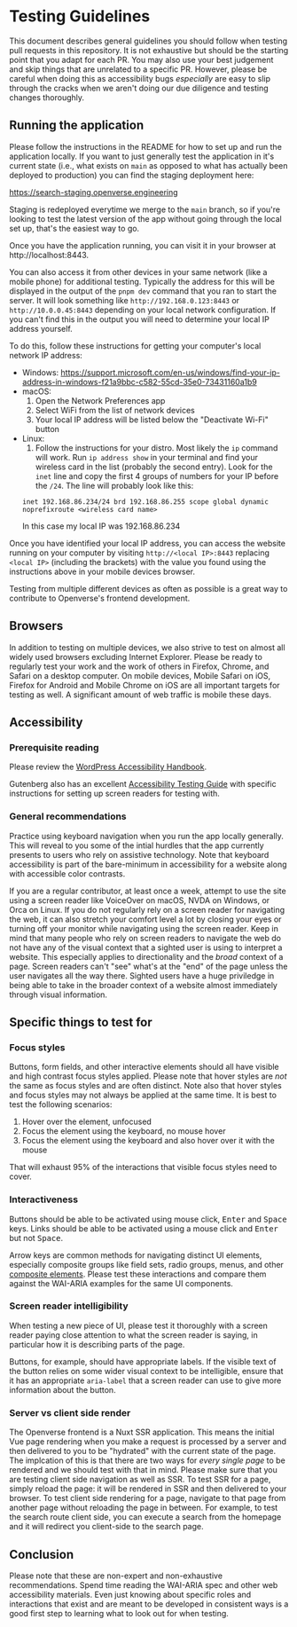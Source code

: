 # Testing Guidelines

This document describes general guidelines you should follow when testing pull requests in this repository. It is not exhaustive but should be the starting point that you adapt for each PR. You may also use your best judgement and skip things that are unrelated to a specific PR. However, please be careful when doing this as accessibility bugs _especially_ are easy to slip through the cracks when we aren't doing our due diligence and testing changes thoroughly.

## Running the application

Please follow the instructions in the README for how to set up and run the application locally. If you want to just generally test the application in it's current state (i.e., what exists on `main` as opposed to what has actually been deployed to production) you can find the staging deployment here:

https://search-staging.openverse.engineering

Staging is redeployed everytime we merge to the `main` branch, so if you're looking to test the latest version of the app without going through the local set up, that's the easiest way to go.

Once you have the application running, you can visit it in your browser at http://localhost:8443.

You can also access it from other devices in your same network (like a mobile phone) for additional testing. Typically the address for this will be displayed in the output of the `pnpm dev` command that you ran to start the server. It will look something like `http://192.168.0.123:8443` or `http://10.0.0.45:8443` depending on your local network configuration. If you can't find this in the output you will need to determine your local IP address yourself.

To do this, follow these instructions for getting your computer's local network IP address:

* Windows: https://support.microsoft.com/en-us/windows/find-your-ip-address-in-windows-f21a9bbc-c582-55cd-35e0-73431160a1b9
* macOS:
    1. Open the Network Preferences app
    2. Select WiFi from the list of network devices
    3. Your local IP address will be listed below the "Deactivate Wi-Fi" button
* Linux:
    1. Follow the instructions for your distro. Most likely the `ip` command will work. Run `ip address show` in your terminal and find your wireless card in the list (probably the second entry). Look for the `inet` line and copy the first 4 groups of numbers for your IP before the `/24`. The line will probably look like this:
    ```
    inet 192.168.86.234/24 brd 192.168.86.255 scope global dynamic noprefixroute <wireless card name>
    ```
    In this case my local IP was 192.168.86.234

Once you have identified your local IP address, you can access the website running on your computer by visiting `http://<local IP>:8443` replacing `<local IP>` (including the brackets) with the value you found using the instructions above in your mobile devices browser.

Testing from multiple different devices as often as possible is a great way to contribute to Openverse's frontend development.

## Browsers

In addition to testing on multiple devices, we also strive to test on almost all widely used browsers excluding Internet Explorer. Please be ready to regularly test your work and the work of others in Firefox, Chrome, and Safari on a desktop computer. On mobile devices, Mobile Safari on iOS, Firefox for Android and Mobile Chrome on iOS are all important targets for testing as well. A significant amount of web traffic is mobile these days.

## Accessibility

### Prerequisite reading

Please review the [WordPress Accessibility Handbook](https://make.wordpress.org/accessibility/handbook/).

Gutenberg also has an excellent [Accessibility Testing Guide](https://github.com/WordPress/gutenberg/blob/086b77ed409a70a6c6a6e74dee704851eff812f2/docs/contributors/accessibility-testing.md) with specific instructions for setting up screen readers for testing with.


### General recommendations

Practice using keyboard navigation when you run the app locally generally. This will reveal to you some of the intial hurdles that the app currently presents to users who rely on assistive technology. Note that keyboard accessibility is part of the bare-minimum in accessibility for a website along with accessible color contrasts.

If you are a regular contributor, at least once a week, attempt to use the site using a screen reader like VoiceOver on macOS, NVDA on Windows, or Orca on Linux. If you do not regularly rely on a screen reader for navigating the web, it can also stretch your comfort level a lot by closing your eyes or turning off your monitor while navigating using the screen reader. Keep in mind that many people who rely on screen readers to navigate the web do not have any of the visual context that a sighted user is using to interpret a website. This especially applies to directionality and the _broad_ context of a page. Screen readers can't "see" what's at the "end" of the page unless the user navigates all the way there. Sighted users have a huge priviledge in being able to take in the broader context of a website almost immediately through visual information.

## Specific things to test for

### Focus styles

Buttons, form fields, and other interactive elements should all have visible and high contrast focus styles applied. Please note that hover styles are _not_ the same as focus styles and are often distinct. Note also that hover styles and focus styles may not always be applied at the same time. It is best to test the following scenarios:

1. Hover over the element, unfocused
2. Focus the element using the keyboard, no mouse hover
3. Focus the element using the keyboard and also hover over it with the mouse

That will exhaust 95% of the interactions that visible focus styles need to cover.

### Interactiveness

Buttons should be able to be activated using mouse click, <kbd>Enter</kbd> and <kbd>Space</kbd> keys. Links should be able to be activated using a mouse click and <kbd>Enter</kbd> but not <kbd>Space</kbd>.

Arrow keys are common methods for navigating distinct UI elements, especially composite groups like field sets, radio groups, menus, and other [composite elements](https://www.w3.org/TR/wai-aria-1.1/#composite). Please test these interactions and compare them against the WAI-ARIA examples for the same UI components.

### Screen reader intelligibility

When testing a new piece of UI, please test it thoroughly with a screen reader paying close attention to what the screen reader is saying, in particular how it is describing parts of the page.

Buttons, for example, should have appropriate labels. If the visible text of the button relies on some wider visual context to be intelligible, ensure that it has an appropriate `aria-label` that a screen reader can use to give more information about the button.

### Server vs client side render

The Openverse frontend is a Nuxt SSR application. This means the initial Vue page rendering when you make a request is processed by a server and then delivered to you to be "hydrated" with the current state of the page. The implcation of this is that there are two ways for _every single page_ to be rendered and we should test with that in mind. Please make sure that you are testing client side navigation as well as SSR. To test SSR for a page, simply reload the page: it will be rendered in SSR and then delivered to your browser. To test client side rendering for a page, navigate to that page from another page without reloading the page in between. For example, to test the search route client side, you can execute a search from the homepage and it will redirect you client-side to the search page.

## Conclusion

Please note that these are non-expert and non-exhaustive recommendations. Spend time reading the WAI-ARIA spec and other web accessibility materials. Even just knowing about specific roles and interactions that exist and are meant to be developed in consistent ways is a good first step to learning what to look out for when testing.
